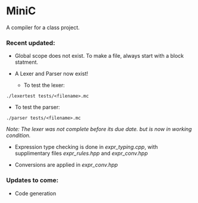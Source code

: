 # MiniC

A compiler for a class project. 

### Recent updated:
* Global scope does not exist. To make a file, always start with a block statment.

* A Lexer and Parser now exist! 
  * To test the lexer:
``` 
./lexertest tests/<filename>.mc
```
  * To test the parser:
``` 
./parser tests/<filename>.mc
```
*Note: The lexer was not complete before its due date. but is now in working condition.*

* Expression type checking is done in *expr\_typing.cpp*, with 
supplimentary files *expr\_rules.hpp* and *expr\_conv.hpp*

* Conversions are applied in *expr\_conv.hpp*

### Updates to come:

* Code generation



